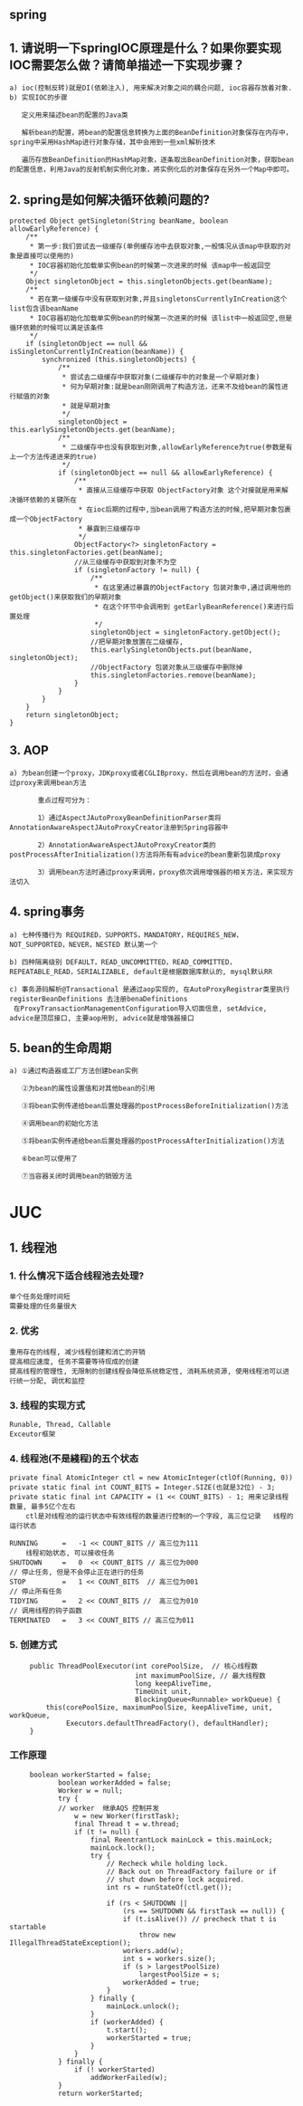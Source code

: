 ## spring

## 1. 请说明一下springIOC原理是什么？如果你要实现IOC需要怎么做？请简单描述一下实现步骤？

    a) ioc(控制反转)就是DI(依赖注入), 用来解决对象之间的耦合问题, ioc容器存放着对象.
    b) 实现IOC的步骤
       
       定义用来描述bean的配置的Java类
       
       解析bean的配置，將bean的配置信息转换为上面的BeanDefinition对象保存在内存中，spring中采用HashMap进行对象存储，其中会用到一些xml解析技术
       
       遍历存放BeanDefinition的HashMap对象，逐条取出BeanDefinition对象，获取bean的配置信息，利用Java的反射机制实例化对象，將实例化后的对象保存在另外一个Map中即可。
##   2.  spring是如何解决循环依赖问题的?
    protected Object getSingleton(String beanName, boolean allowEarlyReference) {
        /**
         * 第一步:我们尝试去一级缓存(单例缓存池中去获取对象,一般情况从该map中获取的对象是直接可以使用的)
         * IOC容器初始化加载单实例bean的时候第一次进来的时候 该map中一般返回空
         */
        Object singletonObject = this.singletonObjects.get(beanName);
        /**
         * 若在第一级缓存中没有获取到对象,并且singletonsCurrentlyInCreation这个list包含该beanName
         * IOC容器初始化加载单实例bean的时候第一次进来的时候 该list中一般返回空,但是循环依赖的时候可以满足该条件
         */
        if (singletonObject == null && isSingletonCurrentlyInCreation(beanName)) {
            synchronized (this.singletonObjects) {
                /**
                 * 尝试去二级缓存中获取对象(二级缓存中的对象是一个早期对象)
                 * 何为早期对象:就是bean刚刚调用了构造方法，还来不及给bean的属性进行赋值的对象
                 * 就是早期对象
                 */
                singletonObject = this.earlySingletonObjects.get(beanName);
                /**
                 * 二级缓存中也没有获取到对象,allowEarlyReference为true(参数是有上一个方法传递进来的true)
                 */
                if (singletonObject == null && allowEarlyReference) {
                    /**
                     * 直接从三级缓存中获取 ObjectFactory对象 这个对接就是用来解决循环依赖的关键所在
                     * 在ioc后期的过程中,当bean调用了构造方法的时候,把早期对象包裹成一个ObjectFactory
                     * 暴露到三级缓存中
                     */
                    ObjectFactory<?> singletonFactory = this.singletonFactories.get(beanName);
                    //从三级缓存中获取到对象不为空
                    if (singletonFactory != null) {
                        /**
                         * 在这里通过暴露的ObjectFactory 包装对象中,通过调用他的getObject()来获取我们的早期对象
                         * 在这个环节中会调用到 getEarlyBeanReference()来进行后置处理
                         */
                        singletonObject = singletonFactory.getObject();
                        //把早期对象放置在二级缓存,
                        this.earlySingletonObjects.put(beanName, singletonObject);
                        //ObjectFactory 包装对象从三级缓存中删除掉
                        this.singletonFactories.remove(beanName);
                    }
                }
            }
        }
        return singletonObject;
    }

## 3. AOP
    a) 为bean创建一个proxy，JDKproxy或者CGLIBproxy，然后在调用bean的方法时，会通过proxy来调用bean方法
       
           重点过程可分为：
       
           1）通过AspectJAutoProxyBeanDefinitionParser类将AnnotationAwareAspectJAutoProxyCreator注册到Spring容器中
       
           2）AnnotationAwareAspectJAutoProxyCreator类的postProcessAfterInitialization()方法将所有有advice的bean重新包装成proxy
       
           3）调用bean方法时通过proxy来调用，proxy依次调用增强器的相关方法，来实现方法切入
## 4. spring事务
    a) 七种传播行为 REQUIRED，SUPPORTS，MANDATORY，REQUIRES_NEW，NOT_SUPPORTED，NEVER，NESTED 默认第一个
    
    b) 四种隔离级别 DEFAULT，READ_UNCOMMITTED，READ_COMMITTED，REPEATABLE_READ，SERIALIZABLE, default是根据数据库默认的, mysql默认RR
    
    c) 事务源码解析@Transactional 是通过aop实现的, 在AutoProxyRegistrar类里执行registerBeanDefinitions 去注册benaDefinitions  
     在ProxyTransactionManagementConfiguration导入切面信息, setAdvice, advice是顶层接口, 主要aop用到, advice就是增强器接口
## 5. bean的生命周期
    a) ①通过构造器或工厂方法创建bean实例
       
       ②为bean的属性设置值和对其他bean的引用
       
       ③将bean实例传递给bean后置处理器的postProcessBeforeInitialization()方法
       
       ④调用bean的初始化方法
       
       ⑤将bean实例传递给bean后置处理器的postProcessAfterInitialization()方法
       
       ⑥bean可以使用了
       
       ⑦当容器关闭时调用bean的销毁方法
# JUC

## 1. 线程池
### 1. 什么情况下适合线程池去处理?
    单个任务处理时间短
    需要处理的任务量很大
### 2. 优劣
    重用存在的线程, 减少线程创建和消亡的开销
    提高相应速度, 任务不需要等待现成的创建
    提高线程的管理性, 无限制的创建线程会降低系统稳定性, 消耗系统资源, 使用线程池可以进行统一分配, 调优和监控
### 3. 线程的实现方式
    Runable, Thread, Callable
    Exceutor框架
### 4. 线程池(不是綫程)的五个状态
    private final AtomicInteger ctl = new AtomicInteger(ctlOf(Running, 0))
    private static final int COUNT_BITS = Integer.SIZE(也就是32位) - 3;
    private static final int CAPACITY = (1 << COUNT_BITS) - 1; 用来记录线程数量, 最多5亿个左右
        ctl是对线程池的运行状态中有效线程的数量进行控制的一个字段, 高三位记录   线程的运行状态
    
    RUNNING      =   -1 << COUNT_BITS // 高三位为111
        线程初始状态, 可以接收任务
    SHUTDOWN     =   0  << COUNT_BITS // 高三位为000
    // 停止任务, 但是不会停止正在进行的任务
    STOP         =   1 << COUNT_BITS  // 高三位为001
    // 停止所有任务
    TIDYING      =   2 << COUNT_BITS //  高三位为010
    // 调用线程的钩子函数
    TERMINATED   =   3 << COUNT_BITS // 高三位为011
### 5. 创建方式
         public ThreadPoolExecutor(int corePoolSize,  // 核心线程数
                                   int maximumPoolSize, // 最大线程数
                                   long keepAliveTime,  
                                   TimeUnit unit,
                                   BlockingQueue<Runnable> workQueue) {
             this(corePoolSize, maximumPoolSize, keepAliveTime, unit, workQueue,
                  Executors.defaultThreadFactory(), defaultHandler);
         }
### 工作原理
         boolean workerStarted = false;
                boolean workerAdded = false;
                Worker w = null;
                try {
                // worker  继承AQS 控制并发
                    w = new Worker(firstTask);
                    final Thread t = w.thread;
                    if (t != null) {
                        final ReentrantLock mainLock = this.mainLock;
                        mainLock.lock();
                        try {
                            // Recheck while holding lock.
                            // Back out on ThreadFactory failure or if
                            // shut down before lock acquired.
                            int rs = runStateOf(ctl.get());
        
                            if (rs < SHUTDOWN ||
                                (rs == SHUTDOWN && firstTask == null)) {
                                if (t.isAlive()) // precheck that t is startable
                                    throw new IllegalThreadStateException();
                                workers.add(w);
                                int s = workers.size();
                                if (s > largestPoolSize)
                                    largestPoolSize = s;
                                workerAdded = true;
                            }
                        } finally {
                            mainLock.unlock();
                        }
                        if (workerAdded) {
                            t.start();
                            workerStarted = true;
                        }
                    }
                } finally {
                    if (! workerStarted)
                        addWorkerFailed(w);
                }
                return workerStarted;
        
        
        
        
        
        
        
        
        
        
        